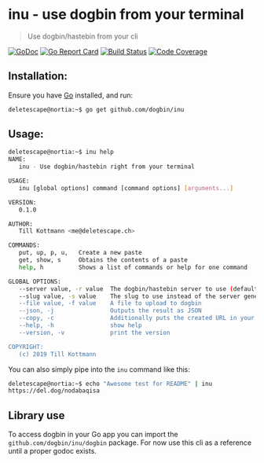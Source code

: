 # inu - use dogbin from your terminal

> Use dogbin/hastebin from your cli

[![GoDoc](https://godoc.org/github.com/dogbin/inu/dogbin?status.svg)](https://godoc.org/github.com/dogbin/inu/dogbin)
[![Go Report Card](https://goreportcard.com/badge/github.com/dogbin/inu)](https://goreportcard.com/report/github.com/dogbin/inu)
[![Build Status](https://travis-ci.com/dogbin/inu.svg?branch=master)](https://travis-ci.com/dogbin/inu)
[![Code Coverage](https://img.shields.io/codecov/c/github/dogbin/inu)](https://codecov.io/gh/dogbin/inu/)

## Installation:

Ensure you have [Go](https://golang.org) installed, and run:

```bash
deletescape@nortia:~$ go get github.com/dogbin/inu
```

## Usage:

```bash
deletescape@nortia:~$ inu help
NAME:
   inu - Use dogbin/hastebin right from your terminal

USAGE:
   inu [global options] command [command options] [arguments...]

VERSION:
   0.1.0

AUTHOR:
   Till Kottmann <me@deletescape.ch>

COMMANDS:
   put, up, p, u,   Create a new paste
   get, show, s     Obtains the contents of a paste
   help, h          Shows a list of commands or help for one command

GLOBAL OPTIONS:
   --server value, -r value  The dogbin/hastebin server to use (default: "del.dog") [%DOGBIN_SERVER%] [~/.inu/server]
   --slug value, -s value    The slug to use instead of the server generated one [haste doesn't support this]
   --file value, -f value    A file to upload to dogbin
   --json, -j                Outputs the result as JSON
   --copy, -c                Additionally puts the created URL in your clipboard
   --help, -h                show help
   --version, -v             print the version

COPYRIGHT:
   (c) 2019 Till Kottmann
```

You can also simply pipe into the `inu` command like this:

```bash
deletescape@nortia:~$ echo "Awesome test for README" | inu
https://del.dog/nodabaqisa
```

## Library use

To access dogbin in your Go app you can import the `github.com/dogbin/inu/dogbin` package. For now use this cli as a reference until a proper godoc exists.
